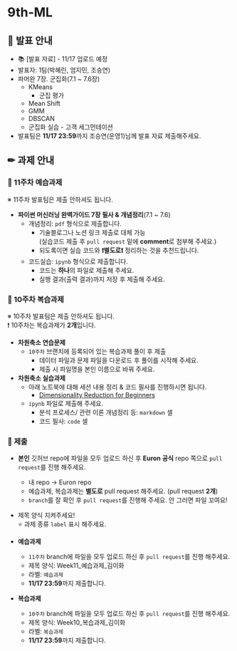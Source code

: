 # 9th-ML

## 📢 발표 안내
- 📚 [발표 자료] - 11/17 업로드 예정 
- 발표자: 1팀(박혜린, 엄지민, 조승연)
- 파머완 7장. 군집화(7.1 ~ 7.6장)
  - KMeans
    - 군집 평가
  - Mean Shift
  - GMM
  - DBSCAN
  - 군집화 실습 - 고객 세그먼테이션
- 발표팀은 **11/17 23:59**까지 조승연(운영1)님께 발표 자료 제출해주세요.

## ✏ 과제 안내
### 📍 11주차 예습과제
※ 11주차 발표팀은 제출 안하셔도 됩니다.
- **파이썬 머신러닝 완벽가이드 7장 필사 & 개념정리**(7.1 ~ 7.6)
  - 개념정리: ```pdf``` 형식으로 제출합니다.
    - 기술블로그나 노션 링크 제출로 대체 가능  
      (실습코드 제출 후 ```pull request``` 밑에 **comment**로 첨부해 주세요.)
    - 되도록이면 실습 코드와 **❗별도로❗** 정리하는 것을 추천드립니다.
  - 코드실습: ```ipynb``` 형식으로 제출합니다.
    - 코드는 **하나**의 파일로 제출해 주세요.
    - 실행 결과(출력 결과)까지 저장 후 제출해 주세요.
    
### 📍 10주차 복습과제
※ 10주차 발표팀은 제출 안하셔도 됩니다.  
❗ 10주차는 복습과제가 **2개**입니다.  
- **차원축소 연습문제**
  - `10주차` 브랜치에 등록되어 있는 복습과제 풀이 후 제출
    - ﻿데이터 파일과 문제 파일을 다운로드 후 풀이를 시작해 주세요.
    - 제출 시 파일명을 본인 이름으로 바꿔 주세요.
- **차원축소 실습과제**  
  - 아래 노트북에 대해 세션 내용 정리 & 코드 필사를 진행하시면 됩니다.
    - [Dimensionality Reduction for Beginners](https://www.kaggle.com/code/lazrus/dimensionality-reduction-demystified-for-beginners#Types-of-Simple-Dimensionality-Reduction-Algorithms/Methods)
  - ```ipynb``` 파일로 제출해 주세요.
    - 분석 프로세스/ 관련 이론 개념정리 등: ```markdown``` 셀
    - 코드 필사: ```code``` 셀

### 📍 제출
- **본인** 깃허브 repo에 파일을 모두 업로드 하신 후 **Euron 공식** repo 쪽으로 ```pull request```를 진행 해주세요.
  - 내 repo -> Euron repo
  - 예습과제, 복습과제는 **별도로** pull request 해주세요. (pull request **2개**)
  - ```branch```를 잘 확인 후 ```pull request```를 진행해 주세요. 안 그러면 파일 꼬여요!
- 제목 양식 지켜주세요!  
⭐ 과제 종류 ```label``` 표시 해주세요.

- **예습과제**
  - ```11주차``` branch에 파일을 모두 업로드 하신 후 ```pull request```를 진행 해주세요.
  - 제목 양식: Week11_예습과제_김이화
  - 라벨: ```예습과제```
  - **11/17 23:59**까지 제출합니다.
  
- **복습과제**
  - ```10주차``` branch에 파일을 모두 업로드 하신 후 ```pull request```를 진행 해주세요.
  - 제목 양식: Week10_복습과제_김이화
  - 라벨: ```복습과제```
  - **11/17 23:59**까지 제출합니다.
